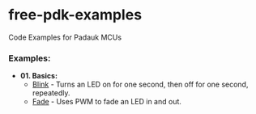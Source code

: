 # free-pdk-examples
Code Examples for Padauk MCUs 


### Examples:
- **01. Basics:**
  - [Blink](01.Basics/Blink) - Turns an LED on for one second, then off for one second, repeatedly.
  - [Fade](01.Basics/Fade) - Uses PWM to fade an LED in and out.
